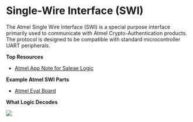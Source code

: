 # Single-Wire Interface \(SWI\)

The Atmel Single Wire Interface \(SWI\) is a special purpose interface primarily used to communicate with Atmel Crypto-Authentication products. The protocol is designed to be compatible with standard microcontroller UART peripherals.

**Top Resources**

* [Atmel App Note for Saleae Logic](http://www.atmel.com/Images/Atmel-8847-CryptoAuth-ATSHA204-SWI-I2C-Debugging-Saleae-Logic-Analyzer-ApplicationNote.pdf)

**Example Atmel SWI Parts**

* [Atmel Eval Board](http://www.atmel.com/tools/AT88CK454BLACK.aspx)

**What Logic Decodes**

[ ![](https://trello-attachments.s3.amazonaws.com/57215da0d6b19b4ab3609e8c/1497x136/a4270d321ca08d3c9c26a9c4dae05482/ASWI.png) ](https://trello-attachments.s3.amazonaws.com/57215da0d6b19b4ab3609e8c/1497x136/a4270d321ca08d3c9c26a9c4dae05482/ASWI.png)

